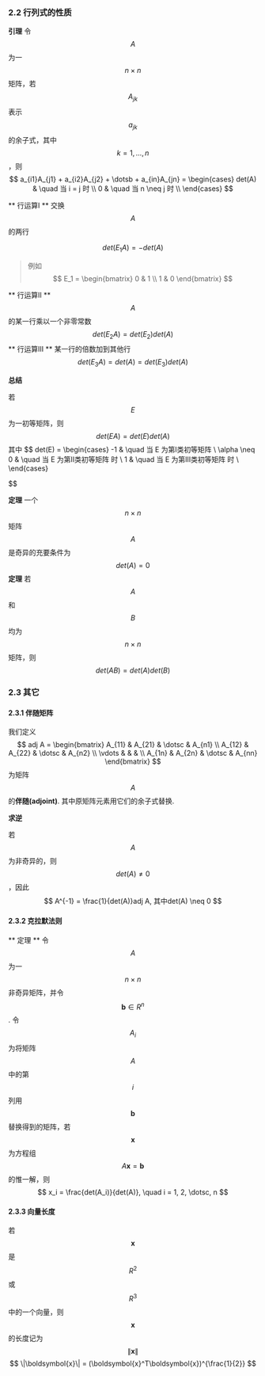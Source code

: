 
### 2.2 行列式的性质

**引理** 令$$A$$为一$$n\times n$$矩阵，若$$A_{jk}$$表示$$a_{jk}$$的余子式，其中$$k = 1, \dotsc, n$$，则
$$
a_{i1}A_{j1} + a_{i2}A_{j2} + \dotsb + a_{in}A_{jn} = 
\begin{cases}
    det(A)  & \quad 当 i = j 时 \\
    0  & \quad 当 n \neq j 时 \\
\end{cases}
$$

** 行运算I ** 交换$$A$$的两行

$$
det(E_1A) = -det(A)
$$

> 例如
$$
E_1 = \begin{bmatrix}
0 & 1 \\
1 & 0 
\end{bmatrix}
$$

** 行运算II ** $$A$$的某一行乘以一个非零常数
$$
det(E_2A) = det(E_2)det(A)
$$
** 行运算III ** 某一行的倍数加到其他行
$$
det(E_3A) = det(A) = det(E_3)det(A)
$$

**总结**

若$$E$$为一初等矩阵，则
$$
det(EA) = det(E)det(A)
$$
其中
$$
det(E) = 
\begin{cases}
    -1  & \quad 当 E 为第I类初等矩阵 \\
    \alpha \neq 0  & \quad 当 E 为第II类初等矩阵 时 \\
    1  & \quad 当 E 为第III类初等矩阵 时 \\
\end{cases}

$$

**定理** 一个$$n \times n$$矩阵$$A$$是奇异的充要条件为
$$
det(A) = 0
$$
**定理** 若$$A$$和$$B$$均为$$n\times n$$矩阵，则
$$
det(AB) = det(A)det(B)
$$
### 2.3 其它

#### 2.3.1 伴随矩阵

我们定义
$$
adj A = 
\begin{bmatrix}
A_{11} & A_{21} & \dotsc & A_{n1} \\
A_{12} & A_{22} & \dotsc & A_{n2} \\
\vdots &        &        &        \\
A_{1n} & A_{2n} & \dotsc & A_{nn} 
\end{bmatrix}
$$
为矩阵$$A$$的**伴随(adjoint)**. 其中原矩阵元素用它们的余子式替换.


**求逆**

若$$A$$为非奇异的，则$$det(A) \neq 0 $$，因此
$$
A^{-1} = \frac{1}{det(A)}adj A, 其中det(A) \neq 0
$$

#### 2.3.2 克拉默法则

** 定理 ** 令$$A$$为一$$n\times n$$非奇异矩阵，并令$$\boldsymbol{b} \in R^n$$. 令$$A_i$$为将矩阵$$A$$中的第$$i$$列用$$\boldsymbol{b}$$替换得到的矩阵，若$$\boldsymbol{x}$$为方程组$$A\boldsymbol{x} = \boldsymbol{b}$$的惟一解，则
$$
x_i = \frac{det(A_i)}{det(A)}, \quad i = 1, 2, \dotsc, n
$$
#### 2.3.3 向量长度

若$$\boldsymbol{x}$$是$$R^2$$或$$R^3$$中的一个向量，则$$\boldsymbol{x}$$的长度记为$$\|\boldsymbol{x}\|$$
$$
\|\boldsymbol{x}\| = (\boldsymbol{x}^T\boldsymbol{x})^{\frac{1}{2}}
$$











